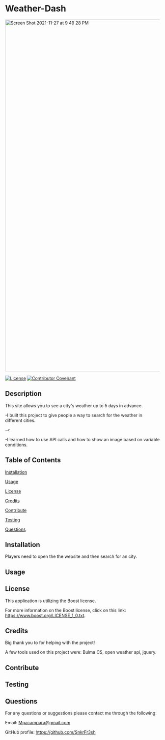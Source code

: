 

# Weather-Dash

<img width="1143" alt="Screen Shot 2021-11-27 at 9 49 28 PM" src="https://user-images.githubusercontent.com/87551856/143731642-69b17eec-4d31-4071-b6a2-ec7f46118458.png">


[![License](https://img.shields.io/badge/License-Boost_1.0-lightblue.svg)](https://www.boost.org/LICENSE_1_0.txt) [![Contributor Covenant](https://img.shields.io/badge/Contributor%20Covenant-2.1-4baaaa.svg)](code_of_conduct.md)



## Description
This site allows you to see a city's weather up to 5 days in advance.

 -I built this project to give people a way to search for the weather in different cities.

 -<

 -I learned how to use API calls and how to show an image based on variable conditions.



## Table of Contents

[Installation](#installation)

[Usage](#usage)

[License](#license)

[Credits](#credits)

[Contribute](#contribute)

[Testing](#testing)

[Questions](#questions)



## Installation
Players need to open the the website and then search for an city.



## Usage




## License
This application is utilizing the Boost license.

For more information on the Boost license, click on this link: https://www.boost.org/LICENSE_1_0.txt.



## Credits
Big thank you to  for helping with the project!

A few tools used on this project were: Bulma CS, open weather api, jquery.



## Contribute




## Testing




## Questions
For any questions or suggestions please contact me through the following:

Email: Mpacampara@gmail.com

GitHub profile: https://github.com/SnkrFr3sh

